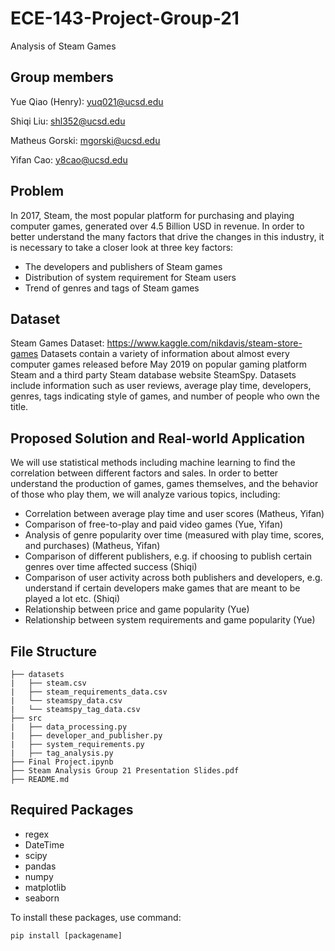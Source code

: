 # ECE-143-Project-Group-21

Analysis of Steam Games

## Group members

Yue Qiao (Henry): yuq021@ucsd.edu

Shiqi Liu: shl352@ucsd.edu

Matheus Gorski: mgorski@ucsd.edu

Yifan Cao: y8cao@ucsd.edu

## Problem

In 2017, Steam, the most popular platform for purchasing and playing computer games, generated over 4.5 Billion USD in revenue. In order to better understand the many factors that drive the changes in this industry, it is necessary to take a closer look at three key factors:
* The developers and publishers of Steam games
* Distribution of system requirement for Steam users
* Trend of genres and tags of Steam games

## Dataset

Steam Games Dataset: https://www.kaggle.com/nikdavis/steam-store-games
Datasets contain a variety of information about almost every computer games released before May 2019 on popular gaming platform Steam and a third party Steam database website SteamSpy. Datasets include information such as user reviews, average play time, developers, genres, tags indicating style of games, and number of people who own the title.

## Proposed Solution and Real-world Application

We will use statistical methods including machine learning to find the correlation between different factors and sales. In order to better understand the production of games, games themselves, and the behavior of those who play them, we will analyze various topics, including:

* Correlation between average play time and user scores (Matheus, Yifan)
* Comparison of free-to-play and paid video games (Yue, Yifan)
* Analysis of genre popularity over time (measured with play time, scores, and purchases) (Matheus, Yifan)
* Comparison of different publishers, e.g. if choosing to publish certain genres over time affected success (Shiqi)
* Comparison of user activity across both publishers and developers, e.g. understand if certain developers make games that are meant to be played a lot etc. (Shiqi)
* Relationship between price and game popularity (Yue)
* Relationship between system requirements and game popularity (Yue)

## File Structure
```
├── datasets
|   ├── steam.csv
|   ├── steam_requirements_data.csv
|   └── steamspy_data.csv
|   └── steamspy_tag_data.csv
├── src
|   ├── data_processing.py
|   ├── developer_and_publisher.py
|   ├── system_requirements.py
|   ├── tag_analysis.py
├── Final Project.ipynb
├── Steam Analysis Group 21 Presentation Slides.pdf
├── README.md
```

## Required Packages
* regex
* DateTime
* scipy
* pandas
* numpy
* matplotlib
* seaborn

To install these packages, use command:
```
pip install [packagename]
```
